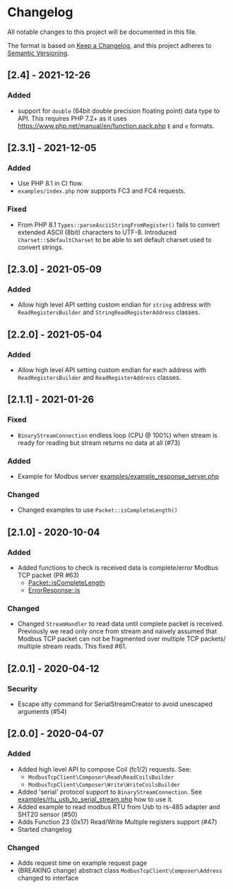 # Changelog
All notable changes to this project will be documented in this file.

The format is based on [Keep a Changelog](https://keepachangelog.com/en/1.0.0/),
and this project adheres to [Semantic Versioning](https://semver.org/spec/v2.0.0.html).

## [2.4] - 2021-12-26

### Added

* support for `double` (64bit double precision floating point) data type to API. This requires PHP 7.2+ as it uses 
  https://www.php.net/manual/en/function.pack.php `E` and `e` formats.

## [2.3.1] - 2021-12-05

### Added

* Use PHP 8.1 in CI flow.
* `examples/index.php` now supports FC3 and FC4 requests.

### Fixed

* From PHP 8.1 `Types::parseAsciiStringFromRegister()` fails to convert extended ASCII (8bit) characters to UTF-8. Introduced 
   `Charset::$defaultCharset` to be able to set default charset used to convert strings.

## [2.3.0] - 2021-05-09

### Added

* Allow high level API setting custom endian for `string` address with `ReadRegistersBuilder` and `StringReadRegisterAddress` classes.

## [2.2.0] - 2021-05-04

### Added

* Allow high level API setting custom endian for each address with `ReadRegistersBuilder` and `ReadRegisterAddress` classes.

## [2.1.1] - 2021-01-26

### Fixed

* `BinaryStreamConnection` endless loop (CPU @ 100%) when stream is ready for reading but stream returns no data at all (#73)

### Added

* Example for Modbus server [examples/example_response_server.php](examples/example_response_server.php)

### Changed

* Changed examples to use `Packet::isCompleteLength()`

## [2.1.0] - 2020-10-04

### Added

* Added functions to check is received data is complete/error Modbus TCP packet (PR #63)
    * [Packet::isCompleteLength](src/Utils/Packet.php)
    * [ErrorResponse::is](src/Packet/ErrorResponse.php)

### Changed

* Changed `StreamHandler` to read data until complete packet is received. Previously we read only once from stream
    and naively assumed that Modbus TCP packet can not be fragmented over multiple TCP packets/ multiple stream reads.
    This fixed #61.

## [2.0.1] - 2020-04-12

### Security

* Escape stty command for SerialStreamCreator to avoid unescaped arguments (#54)

## [2.0.0] - 2020-04-07

### Added

* Added high level API to compose Coil (fc1/2) requests. See:
    * `ModbusTcpClient\Composer\Read\ReadCoilsBuilder` 
    * `ModbusTcpClient\Composer\Write\WriteCoilsBuilder` 
* Added 'serial' protocol support to `BinaryStreamConnection`. See [examples/rtu_usb_to_serial_stream.php](examples/rtu_usb_to_serial_stream.php) how to use it.
* Added example to read modbus RTU from Usb to rs-485 adapter and SHT20 sensor (#50)
* Adds Function 23 (0x17) Read/Write Multiple registers support (#47)
* Started changelog

### Changed

* Adds request time on example request page
* (BREAKING change) abstract class `ModbusTcpClient\Composer\Address` changed to interface
